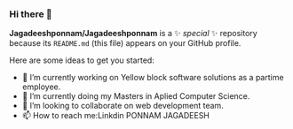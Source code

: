 ### Hi there 👋
**Jagadeeshponnam/Jagadeeshponnam** is a ✨ _special_ ✨ repository because its `README.md` (this file) appears on your GitHub profile.

Here are some ideas to get you started:

- 🔭 I’m currently working on Yellow block software solutions as a partime employee.
- 🌱 I’m currently doing my Masters in Aplied Computer Science.
- 👯 I’m looking to collaborate on web development team.
- 📫 How to reach me:Linkdin PONNAM JAGADEESH


